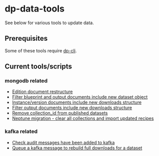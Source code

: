 # dp-data-tools

 See below for various tools to update data.

## Prerequisites

Some of these tools require [dp-cli](https://github.com/ONSdigital/dp-cli).

## Current tools/scripts

### mongodb related

* [Edition document restructure](./mongo-fixes/edition-doc-structure)
* [Filter blueprint and output documents include new dataset object](./mongo-fixes/filter-doc-version-identifier)
* [Instance/version documents include new downloads structure](./mongo-fixes/download-structure/dataset)
* [Filter output documents include new downloads structure](./mongo-fixes/download-structure/filter)
* [Remove collection_id from published datasets](./mongo-fixes/delete-published-collection-id)
* [Neptune migration - clear all collections and import updated recipes](./mongo-fixes/neptune-migration)

### kafka related

* [Check audit messages have been added to kafka](./kafka-tools/check-audit)
* [Queue a kafka message to rebuild full downloads for a dataset](./kafka-tools/generate-downloads)
